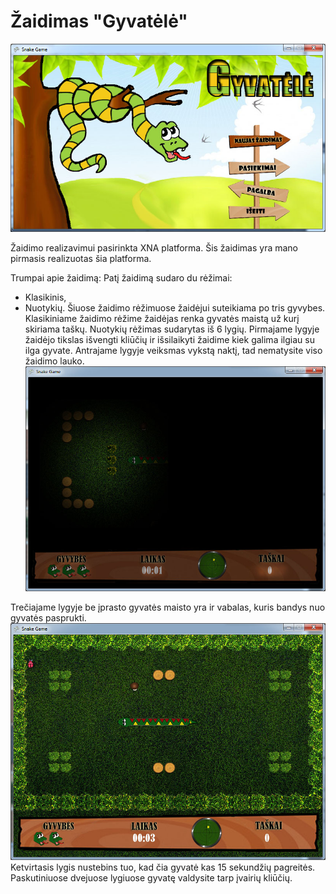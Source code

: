 # Žaidimas "Gyvatėlė"
![](Home_mainWindow.jpg)

Žaidimo realizavimui pasirinkta XNA platforma. Šis žaidimas yra mano pirmasis realizuotas šia platforma. 

Trumpai apie žaidimą:
Patį žaidimą sudaro du rėžimai:
* Klasikinis,
* Nuotykių.
Šiuose žaidimo rėžimuose žaidėjui suteikiama po tris gyvybes.
Klasikiniame žaidimo rėžime žaidėjas renka gyvatės maistą už kurį skiriama taškų.
Nuotykių rėžimas sudarytas iš 6 lygių. Pirmajame lygyje žaidėjo tikslas išvengti kliūčių ir išsilaikyti žaidime kiek galima ilgiau su ilga gyvate. 
Antrajame lygyje veiksmas vykstą naktį, tad nematysite viso žaidimo lauko. 
![](Home_lygiai2.jpg)

Trečiajame lygyje be įprasto gyvatės maisto yra ir vabalas, kuris bandys nuo gyvatės pasprukti. 
![](Home_lygiai3.jpg)
Ketvirtasis lygis nustebins tuo, kad čia gyvatė kas 15 sekundžių pagreitės.  Paskutiniuose dvejuose lygiuose gyvatę valdysite tarp įvairių kliūčių.

